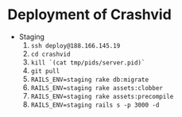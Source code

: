 # Deployment of Crashvid
  * Staging
    1. ``` ssh deploy@188.166.145.19 ```
    2. ``` cd crashvid ```
    3. ``` kill `(cat tmp/pids/server.pid)`  ```
    4. ``` git pull ```
    4. ``` RAILS_ENV=staging rake db:migrate ```
    5. ``` RAILS_ENV=staging rake assets:clobber ```
    6. ``` RAILS_ENV=staging rake assets:precompile ```
    7. ``` RAILS_ENV=staging rails s -p 3000 -d ```
